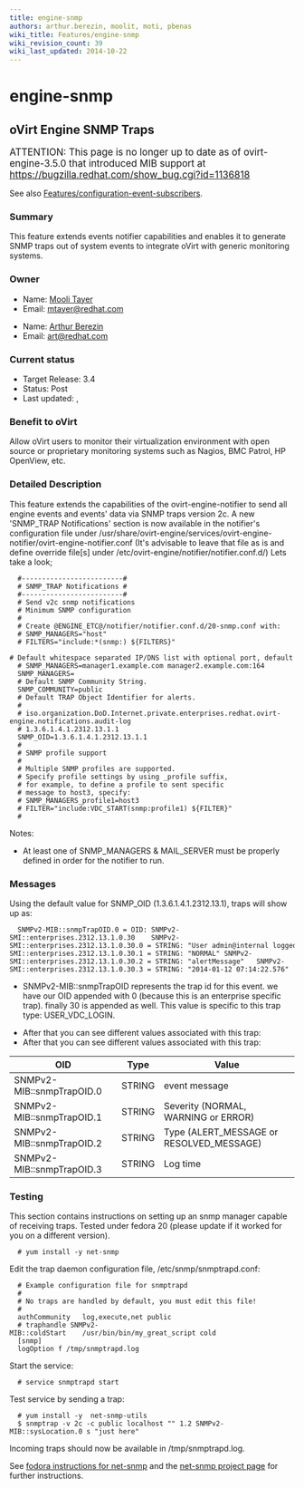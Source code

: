 ```yaml
---
title: engine-snmp
authors: arthur.berezin, moolit, moti, pbenas
wiki_title: Features/engine-snmp
wiki_revision_count: 39
wiki_last_updated: 2014-10-22
---
```


# engine-snmp

## oVirt Engine SNMP Traps

<span class="label label-warning"><big>ATTENTION: This page is no longer up to date as of ovirt-engine-3.5.0 that introduced MIB support at <https://bugzilla.redhat.com/show_bug.cgi?id=1136818></big></span>

See also [Features/configuration-event-subscribers](Features/configuration-event-subscribers).

### Summary

This feature extends events notifier capabilities and enables it to generate SNMP traps out of system events to integrate oVirt with generic monitoring systems.

### Owner

*   Name: [Mooli Tayer](User:mtayer)
*   Email: <mtayer@redhat.com>

<!-- -->

*   Name: [Arthur Berezin](User:aberezin)
*   Email: <art@redhat.com>

### Current status

*   Target Release: 3.4
*   Status: Post
*   Last updated: ,

### Benefit to oVirt

Allow oVirt users to monitor their virtualization environment with open source or proprietary monitoring systems such as Nagios, BMC Patrol, HP OpenView, etc.

### Detailed Description

This feature extends the capabilities of the ovirt-engine-notifier to send all engine events and events' data via SNMP traps version 2c.
 A new 'SNMP_TRAP Notifications' section is now available in the notifier's configuration file under
/usr/share/ovirt-engine/services/ovirt-engine-notifier/ovirt-engine-notifier.conf
(It's advisable to leave that file as is and define override file[s] under /etc/ovirt-engine/notifier/notifier.conf.d/) Lets take a look;

      #-------------------------#
      # SNMP_TRAP Notifications #
      #-------------------------#
      # Send v2c snmp notifications
      # Minimum SNMP configuration
      #
      # Create @ENGINE_ETC@/notifier/notifier.conf.d/20-snmp.conf with:
      # SNMP_MANAGERS="host"
      # FILTERS="include:*(snmp:) ${FILTERS}"
      # Default whitespace separated IP/DNS list with optional port, default is 162.
      # SNMP_MANAGERS=manager1.example.com manager2.example.com:164
      SNMP_MANAGERS=
      # Default SNMP Community String.
      SNMP_COMMUNITY=public
      # Default TRAP Object Identifier for alerts.
      #
      # iso.organization.DoD.Internet.private.enterprises.redhat.ovirt-engine.notifications.audit-log
      # 1.3.6.1.4.1.2312.13.1.1
      SNMP_OID=1.3.6.1.4.1.2312.13.1.1
      #
      # SNMP profile support
      #
      # Multiple SNMP profiles are supported.
      # Specify profile settings by using _profile suffix,
      # for example, to define a profile to sent specific
      # message to host3, specify:
      # SNMP_MANAGERS_profile1=host3
      # FILTER="include:VDC_START(snmp:profile1) ${FILTER}"
      #

Notes:

*   At least one of SNMP_MANAGERS & MAIL_SERVER must be properly defined in order for the notifier to run.

### Messages

Using the default value for SNMP_OID (1.3.6.1.4.1.2312.13.1), traps will show up as:

      SNMPv2-MIB::snmpTrapOID.0 = OID: SNMPv2-SMI::enterprises.2312.13.1.0.30    SNMPv2-SMI::enterprises.2312.13.1.0.30.0 = STRING: "User admin@internal logged in." SNMPv2-SMI::enterprises.2312.13.1.0.30.1 = STRING: "NORMAL" SNMPv2-SMI::enterprises.2312.13.1.0.30.2 = STRING: "alertMessage"   SNMPv2-SMI::enterprises.2312.13.1.0.30.3 = STRING: "2014-01-12 07:14:22.576"

*   SNMPv2-MIB::snmpTrapOID represents the trap id for this event. we have our OID appended with 0 (because this is an enterprise specific trap). finally 30 is appended as well. This value is specific to this trap type: USER_VDC_LOGIN.

<!-- -->

*   After that you can see different values associated with this trap:
*   After that you can see different values associated with this trap:

| OID                       | Type   | Value                                      |
|---------------------------|--------|--------------------------------------------|
| SNMPv2-MIB::snmpTrapOID.0 | STRING | event message                              |
| SNMPv2-MIB::snmpTrapOID.1 | STRING | Severity (NORMAL, WARNING or ERROR)        |
| SNMPv2-MIB::snmpTrapOID.2 | STRING | Type (ALERT_MESSAGE or RESOLVED_MESSAGE) |
| SNMPv2-MIB::snmpTrapOID.3 | STRING | Log time                                   |

### Testing

This section contains instructions on setting up an snmp manager capable of receiving traps.
Tested under fedora 20 (please update if it worked for you on a different version).

      # yum install -y net-snmp

Edit the trap daemon configuration file, /etc/snmp/snmptrapd.conf:

      # Example configuration file for snmptrapd
      #
      # No traps are handled by default, you must edit this file!
      #
      authCommunity   log,execute,net public
      # traphandle SNMPv2-MIB::coldStart    /usr/bin/bin/my_great_script cold
      [snmp]
      logOption f /tmp/snmptrapd.log

Start the service:

      # service snmptrapd start

Test service by sending a trap:

      # yum install -y  net-snmp-utils
      $ snmptrap -v 2c -c public localhost "" 1.2 SNMPv2-MIB::sysLocation.0 s "just here"

Incoming traps should now be available in /tmp/snmptrapd.log.

See [fodora instructions for net-snmp](http://docs.fedoraproject.org/en-US/Fedora/16/html/System_Administrators_Guide/sect-System_Monitoring_Tools-Net-SNMP-Configuring.html) and the [net-snmp project page](http://www.net-snmp.org/) for further instructions.
